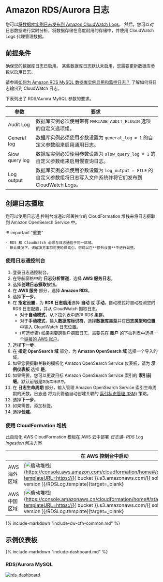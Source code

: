 # Amazon RDS/Aurora 日志

您可以[将数据库实例日志发布到 Amazon CloudWatch Logs](https://docs.aws.amazon.com/AmazonRDS/latest/UserGuide/USER_LogAccess.Procedural.UploadtoCloudWatch.html)。 然后，您可以对日志数据进行实时分析，将数据存储在高度耐用的存储中，并使用 CloudWatch Logs 代理管理数据。

## 前提条件
确保您的数据库日志已启用。 某些数据库日志默认未启用，您需要更新数据库参数以启用日志。

请参阅[如何为 Amazon RDS MySQL 数据库实例启用和监控日志？](https://aws.amazon.com/premiumsupport/knowledge-center/rds-mysql-logs/) 了解如何将日志输出到 CloudWatch 日志。

下表列出了 RDS/Aurora MySQL 参数的要求。

| 参数           | 要求                                                  |
| -------------- | ------------------------------------------------------------ |
| Audit Log      | 数据库实例必须使用带有 `MARIADB_AUDIT_PLUGIN` 选项的自定义选项组。|
| General log    | 数据库实例必须使用参数设置为 `general_log = 1` 的自定义参数组来启用通用日志。 |
| Slow query log | 数据库实例必须使用参数设置为 `slow_query_log = 1` 的自定义参数组来启用慢查询日志。 |
| Log output     | 数据库实例必须使用参数设置为 `log_output = FILE` 的自定义参数组将日志写入文件系统并将它们发布到 CloudWatch Logs。 |

## 创建日志摄取
您可以使用日志通 控制台或通过部署独立的 CloudFormation 堆栈来将日志摄取到 Amazon OpenSearch Service 中。

!!! important "重要"

    - RDS 和 CloudWatch 必须与日志通位于同一区域。
    - 默认情况下，该解决方案将每天轮换索引。您可以在**额外设置**中进行调整。

### 使用日志通控制台
1. 登录日志通控制台。
2. 在导航窗格中的 **日志分析管道**，选择 **AWS 服务日志**。
3. 选择**创建日志摄取**按钮。
4. 在 **AWS 服务** 部分，选择 **Amazon RDS**。
5. 选择**下一步**。
6. 在 **指定设置**，为 **RDS 日志启用**选择 **自动** 或 **手动**。自动模式将自动检测您的 RDS 日志配置，并从 CloudWatch 摄取日志。
    - 对于**自动模式**，从下拉列表中选择 RDS 集群。
    - 对于**手动模式**，输入**数据库标识符**，选择**数据库类型**并在**日志类型和位置**中输入 CloudWatch 日志位置。
    - (可选步骤) 如果需要跨账户摄取日志，需要先在 **账户** 的下拉列表中选择一个[链接的 AWS 账户](../link-account/index.md)。
7. 选择**下一步**。
8. 在 **指定 OpenSearch 域** 部分，为 **Amazon OpenSearch 域** 选择一个导入的域。
9. 如果您要摄取关联的模板化 Amazon OpenSearch Service 仪表板，请为 **示例仪表板** 选择 **是**。
10. 如果需要，您可以更改目标 Amazon OpenSearch Service 索引的 **索引前缀**。默认前缀是`数据库标识符`。
11. 在 **日志生命周期** 部分，输入管理 Amazon OpenSearch Service 索引生命周期的天数。日志通 将为此管道自动创建关联的 [索引状态管理 (ISM)](https://opensearch.org/docs/latest/im-plugin/ism/index/) 策略。
12. 选择**下一步**。
13. 如果需要，添加标签。
14. 选择**创建**。

### 使用 CloudFormation 堆栈
此自动化 AWS CloudFormation 模板在 AWS 云中部署 *日志通- RDS Log Ingestion* 解决方案

|                      | 在 AWS 控制台中启动                                        | 下载模板                                            |
| -------------------- | ------------------------------------------------------------ | ------------------------------------------------------------ |
| AWS 海外区域 | [![启动堆栈](../../images/launch-stack.png)](https://console.aws.amazon.com/cloudformation/home#/stacks/new?templateURL=https://{{ bucket }}.s3.amazonaws.com/{{ solution }}/{{ version }}/RDSLog.template){target=_blank} | [模板](https://{{ bucket }}.s3.amazonaws.com/{{ solution }}/{{ version }}/RDSLog.template) |
| AWS 中国区域    | [![启动堆栈](../../images/launch-stack.png)](https://console.amazonaws.cn/cloudformation/home#/stacks/new?templateURL=https://{{ bucket }}.s3.amazonaws.com/{{ solution }}/{{ version }}/RDSLog.template){target=_blank} | [模板](https://{{ bucket }}.s3.amazonaws.com/{{ solution }}/{{ version }}/RDSLog.template) |

{%
include-markdown "include-cw-cfn-common.md"
%}

## 示例仪表板
{%
include-markdown "include-dashboard.md"
%}

### RDS/Aurora MySQL

[![rds-dashboard]][rds-dashboard]


[rds-dashboard]: ../../images/dashboards/rds-db.png
